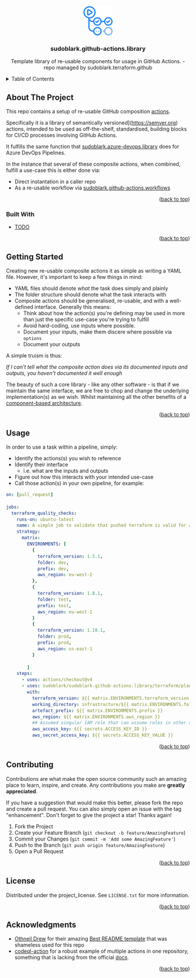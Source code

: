 <a id="readme-top"></a>
<!-- PROJECT LOGO -->
<br />
<div align="center">
  <a href="https://github.com/sudoblark/sudoblark.github-actions.library">
    <img src="docs/logo.png" alt="Logo" width="80" height="80">
  </a>

<h3 align="center">sudoblark.github-actions.library</h3>

  <p align="center">
    Template library of re-usable components for usage in GitHub Actions. - repo managed by sudoblark.terraform.github
  </p>
</div>



<!-- TABLE OF CONTENTS -->
<details>
  <summary>Table of Contents</summary>
  <ol>
    <li>
      <a href="#about-the-project">About The Project</a>
      <ul>
        <li><a href="#built-with">Built With</a></li>
      </ul>
    </li>
    <li><a href="#getting-started">Getting Started</a></li>
    <li><a href="#usage">Usage</a></li>
    <li><a href="#contributing">Contributing</a></li>
    <li><a href="#license">License</a></li>
    <li><a href="#acknowledgments">Acknowledgments</a></li>
  </ol>
</details>



<!-- ABOUT THE PROJECT -->
## About The Project

This repo contains a setup of re-usable GitHub composition [actions](https://docs.github.com/en/actions/sharing-automations/creating-actions/creating-a-composite-action).

Specifically it is a library of semantically versioned](https://semver.org) actions, intended to be used as off-the-shelf, standardised,
building blocks for CI/CD processes involving GitHub Actions.

It fulfills the same function that [sudoblark.azure-devops.library](https://github.com/sudoblark/sudoblark.azure-devops.library)
does for Azure DevOps Pipelines.

In the instance that several of these composite actions, when combined, fulfill a use-case this is either done via:

- Direct instantation in a caller repo
- As a re-usable workflow via [sudoblark.github-actions.workflows](https://github.com/sudoblark/sudoblark.github-actions.workflows)

<p align="right">(<a href="#readme-top">back to top</a>)</p>


### Built With

* [TODO](TODO)

<p align="right">(<a href="#readme-top">back to top</a>)</p>



<!-- GETTING STARTED -->
## Getting Started

Creating new re-usable composite actions it as simple as writing a YAML file. However, it's important to keep
a few things in mind:
- YAML files should denote _what_ the task does simply and plainly
- The folder structure should denote what the task interacts with
- Composite actions should be generalised, re-usable, and with a well-defined interface. Generally this means:
  - Think about how the action(s) you're defining may be used in more than just the specific use-case you're trying to fulfill
  - Avoid hard-coding, use inputs where possible.
  - Document your inputs, make them discere where possible via `options`
  - Document your outputs

A simple truism is thus:

_If I can't tell what the composite action does via its documented inputs and outputs, you haven't
documented it well enough_

The beauty of such a core library - like any other software - is that if we maintain the same interface, we are free
to chop and change the underlying implementation(s) as we wish. Whilst maintaining all
the other benefits of a [component-based architecture](https://www.mendix.com/blog/what-is-component-based-architecture/).


<p align="right">(<a href="#readme-top">back to top</a>)</p>

<!-- USAGE EXAMPLES -->
## Usage

In order to use a task within a pipeline, simply:

- Identify the actions(s) you wish to reference
- Identify their interface
  - i.e. what are the inputs and outputs
- Figure out how this interacts with your intended use-case
- Call those action(s) in your own pipeline, for example:

```yaml
on: [pull_request]

jobs:
  terraform_quality_checks:
    runs-on: ubuntu-latest
    name: A simple job to validate that pushed terraform is valid for all environment in the repo
    strategy:
      matrix:
        ENVIRONMENTS: [
          {
            terraform_version: 1.5.1,
            folder: dev,
            prefix: dev,
            aws_region: eu-west-2
          },
          {
            terraform_version: 1.8.1,
            folder: test,
            prefix: test,
            aws_region: eu-west-1
          }
          {
            terraform_version: 1.10.1,
            folder: prod,
            prefix: prod,
            aws_region: us-east-1
          }
        
        ]
    steps:
      - uses: actions/checkout@v4
      - uses: sudoblark/sudoblark.github-actions.library/terraform/plan@1.0.0
        with:
          terraform_version: ${{ matrix.ENVIRONMENTS.terraform_version }}
          working_directory: infrastructure/${{ matrix.ENVIRONMENTS.folder }}
          artefact_prefix: ${{ matrix.ENVIRONMENTS.prefix }}
          aws_region: ${{ matrix.ENVIRONMENTS.aws_region }}
          ## Assumed singular IAM role that can assume roles in other accounts
          aws_access_key: ${{ secrets.ACCESS_KEY_ID }}
          aws_secret_access_key: ${{ secrets.ACCESS_KEY_VALUE }}
```

<p align="right">(<a href="#readme-top">back to top</a>)</p>


<!-- CONTRIBUTING -->
## Contributing

Contributions are what make the open source community such an amazing place to learn, inspire, and create. Any contributions you make are **greatly appreciated**.

If you have a suggestion that would make this better, please fork the repo and create a pull request. You can also simply open an issue with the tag "enhancement".
Don't forget to give the project a star! Thanks again!

1. Fork the Project
2. Create your Feature Branch (`git checkout -b feature/AmazingFeature`)
3. Commit your Changes (`git commit -m 'Add some AmazingFeature'`)
4. Push to the Branch (`git push origin feature/AmazingFeature`)
5. Open a Pull Request

<p align="right">(<a href="#readme-top">back to top</a>)</p>


<!-- LICENSE -->
## License

Distributed under the project_license. See `LICENSE.txt` for more information.

<p align="right">(<a href="#readme-top">back to top</a>)</p>


<!-- ACKNOWLEDGMENTS -->
## Acknowledgments

* [Othneil Drew](https://github.com/othneildrew) for their amazing [Best README template](https://github.com/othneildrew/Best-README-Template) that was shameless used for this repo
* [codeql-action](https://github.com/github/codeql-action) for a robust example of multiple actions in one repository, something that is lacking from the official [docs](https://docs.github.com/en/actions/sharing-automations/creating-actions/creating-a-composite-action).

<p align="right">(<a href="#readme-top">back to top</a>)</p>